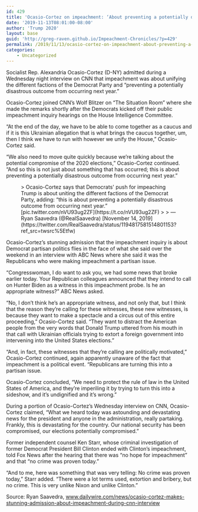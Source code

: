 ```yaml
---
id: 429
title: 'Ocasio-Cortez on impeachment: ‘About preventing a potentially disastrous outcome from occurring next year’'
date: '2019-11-13T08:01:00-08:00'
author: 'Trump 2020'
layout: base
guid: 'http://greg-raven.github.io/Impeachment-Chronicles/?p=429'
permalink: /2019/11/13/ocasio-cortez-on-impeachment-about-preventing-a-potentially-disastrous-outcome-from-occurring-next-year/
categories:
    - Uncategorized
---
```


Socialist Rep. Alexandria Ocasio-Cortez (D-NY) admitted during a Wednesday night interview on CNN that impeachment was about unifying the different factions of the Democrat Party and “preventing a potentially disastrous outcome from occurring next year.”

Ocasio-Cortez joined CNN’s Wolf Blitzer on “The Situation Room” where she made the remarks shortly after the Democrats kicked off their public impeachment inquiry hearings on the House Intelligence Committee.

“At the end of the day, we have to be able to come together as a caucus and if it is this Ukrainian allegation that is what brings the caucus together, um, then I think we have to run with however we unify the House,” Ocasio-Cortez said.

“We also need to move quite quickly because we’re talking about the potential compromise of the 2020 elections,” Ocasio-Cortez continued. “And so this is not just about something that has occurred; this is about preventing a potentially disastrous outcome from occurring next year.”

<figure class="wp-block-embed is-type-rich is-provider-twitter wp-block-embed-twitter"><div class="wp-block-embed__wrapper">> Ocasio-Cortez says that Democrats' push for impeaching Trump is about uniting the different factions of the Democrat Party, adding: “this is about preventing a potentially disastrous outcome from occurring next year.” [pic.twitter.com/nVU93ug2ZF](https://t.co/nVU93ug2ZF)
> 
> — Ryan Saavedra (@RealSaavedra) [November 14, 2019](https://twitter.com/RealSaavedra/status/1194817581514801153?ref_src=twsrc%5Etfw)

<script async="" charset="utf-8" src="https://platform.twitter.com/widgets.js"></script></div></figure>Ocasio-Cortez’s stunning admission that the impeachment inquiry is about Democrat partisan politics flies in the face of what she said over the weekend in an interview with ABC News where she said it was the Republicans who were making impeachment a partisan issue.

“Congresswoman, I do want to ask you, we had some news that broke earlier today. Your Republican colleagues announced that they intend to call on Hunter Biden as a witness in this impeachment probe. Is he an appropriate witness?” ABC News asked.

“No, I don’t think he’s an appropriate witness, and not only that, but I think that the reason they’re calling for these witnesses, these new witnesses, is because they want to make a spectacle and a circus out of this entire proceeding,” Ocasio-Cortez said. “They want to distract the American people from the very words that Donald Trump uttered from his mouth in that call with Ukrainian officials trying to extort a foreign government into intervening into the United States elections.”

“And, in fact, these witnesses that they’re calling are politically motivated,” Ocasio-Cortez continued, again apparently unaware of the fact that impeachment is a political event. “Republicans are turning this into a partisan issue.

Ocasio-Cortez concluded, “We need to protect the rule of law in the United States of America, and they’re imperiling it by trying to turn this into a sideshow, and it’s undignified and it’s wrong.”

During a portion of Ocasio-Cortez’s Wednesday interview on CNN, Ocasio-Cortez claimed, “What we heard today was astounding and devastating news for the president and anyone in the administration, really partaking. Frankly, this is devastating for the country. Our national security has been compromised, our elections potentially compromised.”

Former independent counsel Ken Starr, whose criminal investigation of former Democrat President Bill Clinton ended with Clinton’s impeachment, told Fox News after the hearing that there was “no hope for impeachment” and that “no crime was proven today.”

“And to me, here was something that was very telling: No crime was proven today,” Starr added. “There were a lot terms used, extortion and bribery, but no crime. This is very unlike Nixon and unlike Clinton.”

Source: Ryan Saavedra, www.dailywire.com/news/ocasio-cortez-makes-stunning-admission-about-impeachment-during-cnn-interview